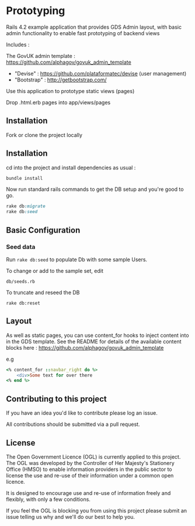 # Prototyping


Rails 4.2 example application that provides GDS Admin layout, with basic
admin functionality to enable fast prototyping of backend views
 
Includes :
 
The GovUK admin template :  https://github.com/alphagov/govuk_admin_template

* "Devise" : https://github.com/plataformatec/devise (user management)
* "Bootstrap" : http://getbootstrap.com/


Use this application to prototype static views (pages)
 
Drop .html.erb pages into app/views/pages

## Installation

Fork or clone the project locally


## Installation

cd into the project and install dependencies as usual :
 
```ruby
bundle install
```

Now run standard rails commands to get the DB setup and you're good to go.

```ruby
rake db:migrate
rake db:seed
```

## Basic Configuration

###  Seed data

Run ```rake db:seed``` to populate Db with some sample Users.

To change or add to the sample set, edit 
```
db/seeds.rb
```

To truncate and reseed the DB
 
```
rake db:reset
``` 

## Layout

As well as static pages, you can use content_for hooks to inject content into 
in the GDS template. See the README for details  of the available content blocks
here : https://github.com/alphagov/govuk_admin_template
 
 e.g
 
```ruby
<% content_for ::navbar_right do %>
    <div>Some text for over there
<% end %>
```

## Contributing to this project

If you have an idea you'd like to contribute please log an issue.

All contributions should be submitted via a pull request.

## License

The Open Government Licence (OGL) is currently applied to this project. The OGL was developed by the Controller of Her Majesty's Stationery Office (HMSO) to enable information providers in the public sector to license the use and re-use of their information under a common open licence.

It is designed to encourage use and re-use of information freely and flexibly, with only a few conditions.

If you feel the OGL is blocking you from using this project please submit an issue telling us why and we'll do our best to help you.
